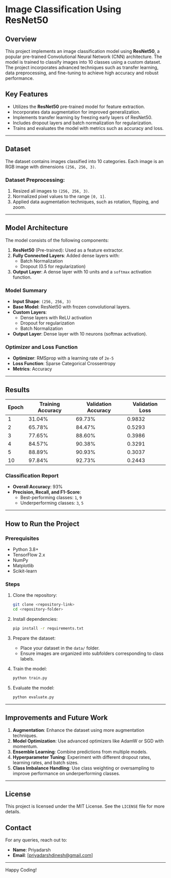 # Image Classification Using ResNet50

## Overview
This project implements an image classification model using **ResNet50**, a popular pre-trained Convolutional Neural Network (CNN) architecture. The model is trained to classify images into 10 classes using a custom dataset. The project incorporates advanced techniques such as transfer learning, data preprocessing, and fine-tuning to achieve high accuracy and robust performance.

## Key Features
- Utilizes the **ResNet50** pre-trained model for feature extraction.
- Incorporates data augmentation for improved generalization.
- Implements transfer learning by freezing early layers of ResNet50.
- Includes dropout layers and batch normalization for regularization.
- Trains and evaluates the model with metrics such as accuracy and loss.

---

## Dataset
The dataset contains images classified into 10 categories. Each image is an RGB image with dimensions `(256, 256, 3)`.

### Dataset Preprocessing:
1. Resized all images to `(256, 256, 3)`.
2. Normalized pixel values to the range `[0, 1]`.
3. Applied data augmentation techniques, such as rotation, flipping, and zoom.

---

## Model Architecture
The model consists of the following components:
1. **ResNet50** (Pre-trained): Used as a feature extractor.
2. **Fully Connected Layers**: Added dense layers with:
   - Batch Normalization
   - Dropout (0.5 for regularization)
3. **Output Layer**: A dense layer with 10 units and a `softmax` activation function.

### Model Summary
- **Input Shape**: `(256, 256, 3)`
- **Base Model**: ResNet50 with frozen convolutional layers.
- **Custom Layers**:
  - Dense layers with ReLU activation
  - Dropout for regularization
  - Batch Normalization
- **Output Layer**: Dense layer with 10 neurons (softmax activation).

### Optimizer and Loss Function
- **Optimizer**: RMSprop with a learning rate of `2e-5`
- **Loss Function**: Sparse Categorical Crossentropy
- **Metrics**: Accuracy

---

## Results
| Epoch | Training Accuracy | Validation Accuracy | Validation Loss |
|-------|--------------------|----------------------|-----------------|
| 1     | 31.04%            | 69.73%              | 0.9832          |
| 2     | 65.78%            | 84.47%              | 0.5293          |
| 3     | 77.65%            | 88.60%              | 0.3986          |
| 4     | 84.57%            | 90.38%              | 0.3291          |
| 5     | 88.89%            | 90.93%              | 0.3037          |
| 10    | 97.84%            | 92.73%              | 0.2443          |

### Classification Report
- **Overall Accuracy**: 93%
- **Precision, Recall, and F1-Score**:
  - Best-performing classes: `1`, `9`
  - Underperforming classes: `3`, `5`

---

## How to Run the Project

### Prerequisites
- Python 3.8+
- TensorFlow 2.x
- NumPy
- Matplotlib
- Scikit-learn

### Steps
1. Clone the repository:
   ```bash
   git clone <repository-link>
   cd <repository-folder>
   ```

2. Install dependencies:
   ```bash
   pip install -r requirements.txt
   ```

3. Prepare the dataset:
   - Place your dataset in the `data/` folder.
   - Ensure images are organized into subfolders corresponding to class labels.

4. Train the model:
   ```bash
   python train.py
   ```

5. Evaluate the model:
   ```bash
   python evaluate.py
   ```

---

## Improvements and Future Work
1. **Augmentation**: Enhance the dataset using more augmentation techniques.
2. **Model Optimization**: Use advanced optimizers like AdamW or SGD with momentum.
3. **Ensemble Learning**: Combine predictions from multiple models.
4. **Hyperparameter Tuning**: Experiment with different dropout rates, learning rates, and batch sizes.
5. **Class Imbalance Handling**: Use class weighting or oversampling to improve performance on underperforming classes.

---

## License
This project is licensed under the MIT License. See the `LICENSE` file for more details.

## Contact
For any queries, reach out to:
- **Name**: Priyadarsh
- **Email**: [priyadarshdinesh@gmail.com]

---

Happy Coding!

